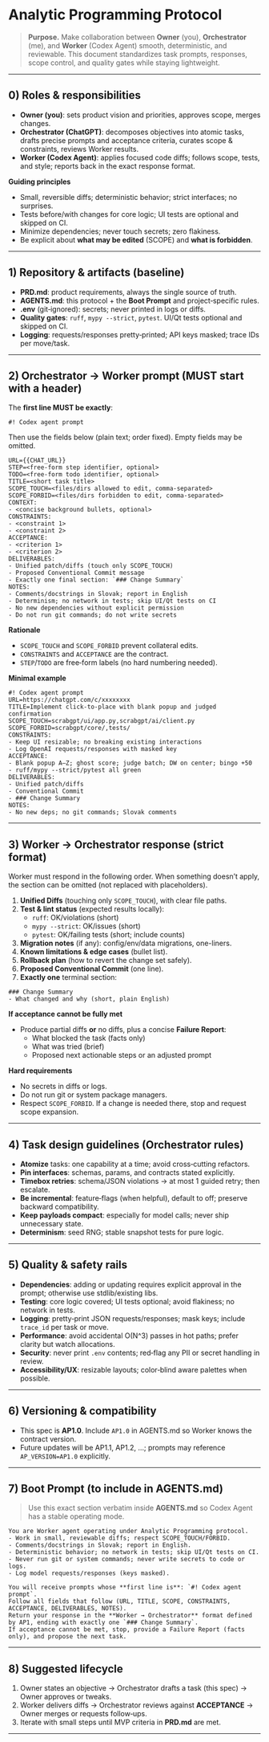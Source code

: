 # Analytic Programming Protocol

> **Purpose.** Make collaboration between **Owner** (you), **Orchestrator** (me), and **Worker** (Codex Agent) smooth, deterministic, and reviewable. This document standardizes task prompts, responses, scope control, and quality gates while staying lightweight.

---

## 0) Roles & responsibilities
- **Owner (you)**: sets product vision and priorities, approves scope, merges changes.
- **Orchestrator (ChatGPT)**: decomposes objectives into atomic tasks, drafts precise prompts and acceptance criteria, curates scope & constraints, reviews Worker results.
- **Worker (Codex Agent)**: applies focused code diffs; follows scope, tests, and style; reports back in the exact response format.

**Guiding principles**
- Small, reversible diffs; deterministic behavior; strict interfaces; no surprises.
- Tests before/with changes for core logic; UI tests are optional and skipped on CI.
- Minimize dependencies; never touch secrets; zero flakiness.
- Be explicit about **what may be edited** (SCOPE) and **what is forbidden**.

---

## 1) Repository & artifacts (baseline)
- **PRD.md**: product requirements, always the single source of truth.
- **AGENTS.md**: this protocol + the **Boot Prompt** and project‑specific rules.
- **.env** (git‑ignored): secrets; never printed in logs or diffs.
- **Quality gates**: `ruff`, `mypy --strict`, `pytest`. UI/Qt tests optional and skipped on CI.
- **Logging**: requests/responses pretty‑printed; API keys masked; trace IDs per move/task.

---

## 2) Orchestrator → Worker prompt (MUST start with a header)
The **first line MUST be exactly**:
```
#! Codex agent prompt
```

Then use the fields below (plain text; order fixed). Empty fields may be omitted.

```
URL={{CHAT_URL}}
STEP=<free-form step identifier, optional>
TODO=<free-form todo identifier, optional>
TITLE=<short task title>
SCOPE_TOUCH=<files/dirs allowed to edit, comma-separated>
SCOPE_FORBID=<files/dirs forbidden to edit, comma-separated>
CONTEXT:
- <concise background bullets, optional>
CONSTRAINTS:
- <constraint 1>
- <constraint 2>
ACCEPTANCE:
- <criterion 1>
- <criterion 2>
DELIVERABLES:
- Unified patch/diffs (touch only SCOPE_TOUCH)
- Proposed Conventional Commit message
- Exactly one final section: `### Change Summary`
NOTES:
- Comments/docstrings in Slovak; report in English
- Determinism; no network in tests; skip UI/Qt tests on CI
- No new dependencies without explicit permission
- Do not run git commands; do not write secrets
```

**Rationale**
- `SCOPE_TOUCH` and `SCOPE_FORBID` prevent collateral edits.
- `CONSTRAINTS` and `ACCEPTANCE` are the contract.
- `STEP`/`TODO` are free‑form labels (no hard numbering needed).

**Minimal example**
```
#! Codex agent prompt
URL=https://chatgpt.com/c/xxxxxxxx
TITLE=Implement click-to-place with blank popup and judged confirmation
SCOPE_TOUCH=scrabgpt/ui/app.py,scrabgpt/ai/client.py
SCOPE_FORBID=scrabgpt/core/,tests/
CONSTRAINTS:
- Keep UI resizable; no breaking existing interactions
- Log OpenAI requests/responses with masked key
ACCEPTANCE:
- Blank popup A–Z; ghost score; judge batch; DW on center; bingo +50
- ruff/mypy --strict/pytest all green
DELIVERABLES:
- Unified patch/diffs
- Conventional Commit
- ### Change Summary
NOTES:
- No new deps; no git commands; Slovak comments
```

---

## 3) Worker → Orchestrator response (strict format)
Worker must respond in the following order. When something doesn’t apply, the section can be omitted (not replaced with placeholders).

1) **Unified Diffs** (touching only `SCOPE_TOUCH`), with clear file paths.
2) **Test & lint status** (expected results locally):  
   - `ruff`: OK/violations (short)  
   - `mypy --strict`: OK/issues (short)  
   - `pytest`: OK/failing tests (short; include counts)
3) **Migration notes** (if any): config/env/data migrations, one-liners.
4) **Known limitations & edge cases** (bullet list).
5) **Rollback plan** (how to revert the change set safely).
6) **Proposed Conventional Commit** (one line).
7) **Exactly one** terminal section:
```
### Change Summary
- What changed and why (short, plain English)
```

**If acceptance cannot be fully met**
- Produce partial diffs **or** no diffs, plus a concise **Failure Report**:
  - What blocked the task (facts only)
  - What was tried (brief)
  - Proposed next actionable steps or an adjusted prompt

**Hard requirements**
- No secrets in diffs or logs.
- Do not run git or system package managers.
- Respect `SCOPE_FORBID`. If a change is needed there, stop and request scope expansion.

---

## 4) Task design guidelines (Orchestrator rules)
- **Atomize** tasks: one capability at a time; avoid cross‑cutting refactors.
- **Pin interfaces**: schemas, params, and contracts stated explicitly.
- **Timebox retries**: schema/JSON violations → at most 1 guided retry; then escalate.
- **Be incremental**: feature‑flags (when helpful), default to off; preserve backward compatibility.
- **Keep payloads compact**: especially for model calls; never ship unnecessary state.
- **Determinism**: seed RNG; stable snapshot tests for pure logic.

---

## 5) Quality & safety rails
- **Dependencies**: adding or updating requires explicit approval in the prompt; otherwise use stdlib/existing libs.
- **Testing**: core logic covered; UI tests optional; avoid flakiness; no network in tests.
- **Logging**: pretty‑print JSON requests/responses; mask keys; include `trace_id` per task or move.
- **Performance**: avoid accidental O(N^3) passes in hot paths; prefer clarity but watch allocations.
- **Security**: never print `.env` contents; red‑flag any PII or secret handling in review.
- **Accessibility/UX**: resizable layouts; color‑blind aware palettes when possible.

---

## 6) Versioning & compatibility
- This spec is **AP1.0**. Include `AP1.0` in AGENTS.md so Worker knows the contract version.
- Future updates will be AP1.1, AP1.2, …; prompts may reference `AP_VERSION=AP1.0` explicitly.

---

## 7) Boot Prompt (to include in AGENTS.md)
> Use this exact section verbatim inside **AGENTS.md** so Codex Agent has a stable operating mode.

```
You are Worker agent operating under Analytic Programming protocol.
- Work in small, reviewable diffs; respect SCOPE_TOUCH/FORBID.
- Comments/docstrings in Slovak; report in English.
- Deterministic behavior; no network in tests; skip UI/Qt tests on CI.
- Never run git or system commands; never write secrets to code or logs.
- Log model requests/responses (keys masked).

You will receive prompts whose **first line is**: `#! Codex agent prompt`.
Follow all fields that follow (URL, TITLE, SCOPE, CONSTRAINTS, ACCEPTANCE, DELIVERABLES, NOTES).
Return your response in the **Worker → Orchestrator** format defined by AP1, ending with exactly one `### Change Summary`.
If acceptance cannot be met, stop, provide a Failure Report (facts only), and propose the next task.
```

---

## 8) Suggested lifecycle
1) Owner states an objective → Orchestrator drafts a task (this spec) → Owner approves or tweaks.
2) Worker delivers diffs → Orchestrator reviews against **ACCEPTANCE** → Owner merges or requests follow‑ups.
3) Iterate with small steps until MVP criteria in **PRD.md** are met.

---
